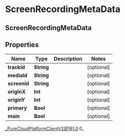 # ScreenRecordingMetaData

## ScreenRecordingMetaData

## Properties

|Name | Type | Description | Notes|
|------------ | ------------- | ------------- | -------------|
| **trackId** | **String** |  | [optional] |
| **mediaId** | **String** |  | [optional] |
| **screenId** | **String** |  | [optional] |
| **originX** | **Int** |  | [optional] |
| **originY** | **Int** |  | [optional] |
| **primary** | **Bool** |  | [optional] |
| **main** | **Bool** |  | [optional] |



_PureCloudPlatformClientV2@161.0.0_
